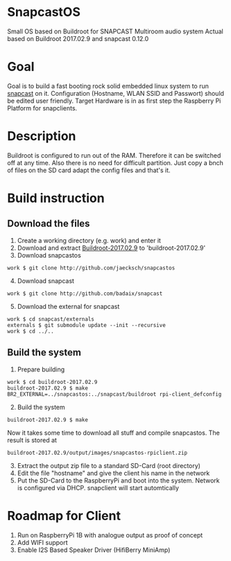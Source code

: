 # SnapcastOS
Small OS based on Buildroot for SNAPCAST Multiroom audio system
Actual based on Buildroot 2017.02.9 and snapcast 0.12.0

# Goal
Goal is to build a fast booting rock solid embedded linux system to run [snapcast](http://github.com/badaix/snapcast) on it.
Configuration (Hostname, WLAN SSID and Passwort) should be edited user friendly.
Target Hardware is in as first step the Raspberry Pi Platform for snapclients.

# Description

Buildroot is configured to run out of the RAM. Therefore it can be switched off at any time.
Also there is no need for difficult partition. Just copy a bnch of files on the SD card adapt 
the config files and that's it.

# Build instruction

## Download the files

1. Create a working directory (e.g. work) and enter it
2. Download and extract [Buildroot-2017.02.9](https://buildroot.org/downloads/buildroot-2017.02.9.tar.gz) to 'buildroot-2017.02.9'
3. Download snapcastos
```
work $ git clone http://github.com/jaecksch/snapcastos
```
4. Download snapcast
```
work $ git clone http://github.com/badaix/snapcast
```
5. Download the external for snapcast
```
work $ cd snapcast/externals
externals $ git submodule update --init --recursive
work $ cd ../..
```
## Build the system

1. Prepare building
```
work $ cd buildroot-2017.02.9
buildroot-2017.02.9 $ make BR2_EXTERNAL=../snapcastos:../snapcast/buildroot rpi-client_defconfig
```
2. Build the system
```
buildroot-2017.02.9 $ make
```
Now it takes some time to download all stuff and compile snapcastos.
The result is stored at
```
buildroot-2017.02.9/output/images/snapcastos-rpiclient.zip
```
3. Extract the output zip file to a standard SD-Card (root directory)
4. Edit the file "hostname" and give the client his name in the network
5. Put the SD-Card to the RaspberryPi and boot into the system. Network is configured via DHCP. snapclient will start automtically

# Roadmap for Client

1. Run on RaspberryPi 1B with analogue output as proof of concept
2. Add WIFI support
3. Enable I2S Based Speaker Driver (HifiBerry MiniAmp)
